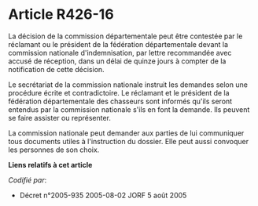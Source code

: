 # Article R426-16

La décision de la commission départementale peut être contestée par le réclamant ou le président de la fédération
départementale devant la commission nationale d'indemnisation, par lettre recommandée avec accusé de réception, dans un délai
de quinze jours à compter de la notification de cette décision.

Le secrétariat de la commission nationale instruit les demandes selon une procédure écrite et contradictoire. Le réclamant et
le président de la fédération départementale des chasseurs sont informés qu'ils seront entendus par la commission nationale
s'ils en font la demande. Ils peuvent se faire assister ou représenter.

La commission nationale peut demander aux parties de lui communiquer tous documents utiles à l'instruction du dossier. Elle
peut aussi convoquer les personnes de son choix.

**Liens relatifs à cet article**

_Codifié par_:

  - Décret n°2005-935 2005-08-02 JORF 5 août 2005

